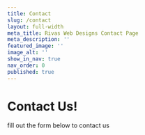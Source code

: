 ```yaml
---
title: Contact
slug: /contact
layout: full-width
meta_title: Rivas Web Designs Contact Page
meta_description: ''
featured_image: ''
image_alt: ''
show_in_nav: true
nav_order: 0
published: true
---
```

# Contact Us!
fill out the form below to contact us
